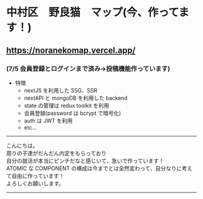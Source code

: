 # 中村区　野良猫　マップ(今、作ってます！)

## https://noranekomap.vercel.app/

### (7/5 会員登録とログインまで済み->投稿機能作っています)

- 特徴
  - nextJS を利用した SSG、SSR
  - nextAPI と mongoDB を利用した backend
  - state の管理は redux toolkit を利用
  - 会員登録(password は bcrypt で暗号化)
  - auth は JWT を利用
  - etc...

---

こんにちは。  
周りの子達がだんだん内定をもらっており  
自分の就活が本当にピンチだなと感じいて、急いで作っています！  
ATOMIC な COMPONENT の構成は今までとは全然変わって、自分なりに考えて自由に作っています！  
よろしくお願いします。

---
